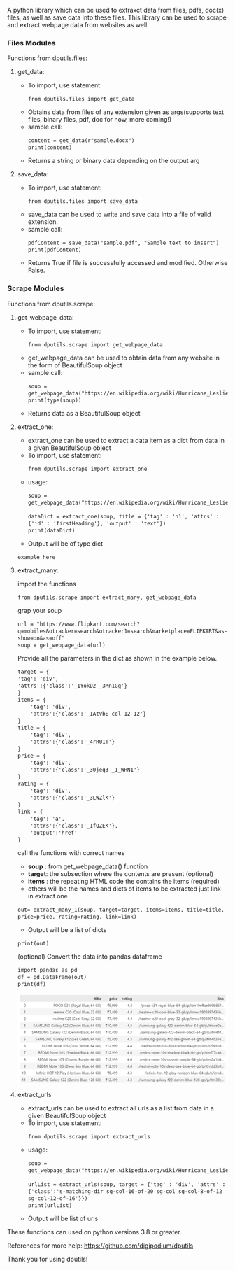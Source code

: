 A python library which can be used to extraxct data from files, pdfs, doc(x) files, as well as save data into these files. This library can be used to scrape and extract webpage data from websites as well.

### Files Modules

Functions from dputils.files:
1. get_data: 
    - To import, use statement: 
        ```python3
        from dputils.files import get_data
        ``` 
    - Obtains data from files of any extension given as args(supports text files, binary files, pdf, doc for now, more coming!)
    - sample call:
        ```python3
        content = get_data(r"sample.docx")
        print(content)
        ```
    - Returns a string or binary data depending on the output arg

2. save_data:
    - To import, use statement:
         ```python3
        from dputils.files import save_data
        ```
    - save_data can be used to write and save data into a file of valid   extension.
    - sample call: 
         ```python3
        pdfContent = save_data("sample.pdf", "Sample text to insert")
        print(pdfContent)
        ```
    - Returns True if file is successfully accessed and modified. Otherwise False.

### Scrape Modules
Functions from dputils.scrape:
1. get_webpage_data:
    - To import, use statement: 
         ```python3
        from dputils.scrape import get_webpage_data
        ```
    - get_webpage_data can be used to obtain data from any website in the   form of BeautifulSoup object
    - sample call: 
        ```python3
        soup = get_webpage_data("https://en.wikipedia.org/wiki/Hurricane_Leslie_(2018)")
        print(type(soup))
        ```
    - Returns data as a BeautifulSoup object

2. extract_one:
    - extract_one can be used to extract a data item as a dict from data in a given BeautifulSoup object
    - To import, use statement: 
        ```python3
        from dputils.scrape import extract_one
        ```
    - usage: 
        ```python3
        soup = get_webpage_data("https://en.wikipedia.org/wiki/Hurricane_Leslie_(2018)")

        dataDict = extract_one(soup, title = {'tag' : 'h1', 'attrs' : {'id' : 'firstHeading'}, 'output' : 'text'})
        print(dataDict)
        ```
    - Output will be of type dict

    ```python3
    example here
    ```
3. extract_many:

    import the functions
    ```python3
    from dputils.scrape import extract_many, get_webpage_data
    ```
    grap your soup
    ```python3
    url = "https://www.flipkart.com/search?q=mobiles&otracker=search&otracker1=search&marketplace=FLIPKART&as-show=on&as=off"
    soup = get_webpage_data(url)
    ```
    Provide all the parameters in the dict as shown in the example below.
    ```python3
    target = {
    'tag': 'div',
    'attrs':{'class':'_1YokD2 _3Mn1Gg'}
    }
    items = {
        'tag': 'div',
        'attrs':{'class':'_1AtVbE col-12-12'}
    }
    title = {
        'tag': 'div',
        'attrs':{'class':'_4rR01T'}
    }
    price = {
        'tag': 'div',
        'attrs':{'class':'_30jeq3 _1_WHN1'}
    }
    rating = {
        'tag': 'div',
        'attrs':{'class':'_3LWZlK'}
    }
    link = {
        'tag': 'a',
        'attrs':{'class':'_1fQZEK'},
        'output':'href'
    }
    ```
    call the functions with correct names
    - **soup** : from get_webpage_data() function
    - **target**: the subsection where the contents are present (optional)
    - **items** : the repeating HTML code the contains the items (required)
    - others will be the names and dicts of items to be extracted just link in extract one
    ```python3
    out= extract_many_1(soup, target=target, items=items, title=title, price=price, rating=rating, link=link)
    ```
    - Output will be a list of dicts
    ```python3
    print(out)
    ```
    (optional) Convert the data into pandas dataframe
    ```python3
    import pandas as pd
    df = pd.DataFrame(out)
    print(df)
    ```
    <img src="https://github.com/digipodium/dputils/blob/main/imgs/outputdf.png">

4. extract_urls
    - extract_urls can be used to extract all urls as a list from data in a given BeautifulSoup object
    - To import, use statement: 
        ```python3
        from dputils.scrape import extract_urls
        ```
    - usage: 
        ```python3
        soup = get_webpage_data("https://en.wikipedia.org/wiki/Hurricane_Leslie_(2018)")

        urlList = extract_urls(soup, target = {'tag' : 'div', 'attrs' : {'class':'s-matching-dir sg-col-16-of-20 sg-col sg-col-8-of-12 sg-col-12-of-16'}})
        print(urlList)
        ```
    - Output will be list of urls

These functions can used on python versions 3.8 or greater.

References for more help: https://github.com/digipodium/dputils

Thank you for using dputils!

